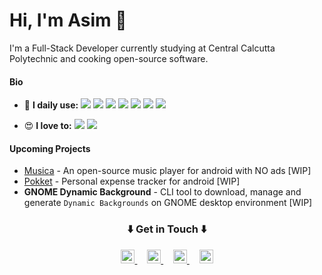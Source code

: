 # Hi, I'm Asim :wave:
I'm a Full-Stack Developer currently studying at Central Calcutta Polytechnic and cooking open-source software.

#### Bio
- 🤩️ **I daily use:** <img src = "https://img.shields.io/badge/-HTML5-E34F26?style=flat&logo=html5&logoColor=white"> <img src = "https://img.shields.io/badge/-CSS3-1572B6?style=flat&logo=css3&logoColor=white"> <img src="https://img.shields.io/badge/-JavaScript-eed718?style=flat&logo=javascript&logoColor=ffffff"> <img src="https://img.shields.io/badge/-React-000000?style=flat&logo=react&logoColor=00c8ff"> <img src="http://img.shields.io/badge/-Typescript-007ACC?style=flat&logo=typescript&logoColor=white"> 
<img src="http://img.shields.io/badge/-Go-007ACC?style=flat&logo=go&logoColor=white"> <img src="http://img.shields.io/badge/-Flutter-11698e?style=flat&logo=flutter&logoColor=a7c5eb">

- 😍️ **I love to:** <img src="https://img.shields.io/badge/-Watch%20Anime-1a508b?style=for-the-badge&logo=anime"> <img src="https://img.shields.io/badge/-Listen to music-black?style=for-the-badge&logo=music">


#### Upcoming Projects
- [Musica](https://github.com/asimbera/musica) - An open-source music player for android with NO ads [WIP]
- [Pokket](https://github.com/asimbera/pokket) - Personal expense tracker for android [WIP]
- **GNOME Dynamic Background** - CLI tool to download, manage and generate `Dynamic Backgrounds`  on GNOME desktop environment [WIP]

<div align="center">
    <h3 align="center">⬇️ Get in Touch ⬇️</h3>
</div>

<p align="center">
    <a align="center" href="https://twitter.com/its_asim_bera">
  <img alt="Asim's Twitter" width="22px" src="https://cdn.jsdelivr.net/npm/simple-icons@v3/icons/twitter.svg" />
    </a>
&nbsp&nbsp&nbsp
<a align="center" href="https://asim.social/">
<img alt="Asim's Personal Site" width="22px" src="https://cdn.jsdelivr.net/npm/simple-icons@3.2.0/icons/write-dot-as.svg" />

</a>
&nbsp&nbsp&nbsp
<a href="https://github.com/asimbera">
  <img  alt="Asim's Github" width="22px" src="https://cdn.jsdelivr.net/npm/simple-icons@v3/icons/github.svg" />
</a>
&nbsp&nbsp&nbsp
<a href="mailto: asimbera@outlook.in">
  <img  alt="Asim's Mail" width="22px" src="https://cdn.jsdelivr.net/npm/simple-icons@v3/icons/gmail.svg" />
</a>

<br />
</p>
